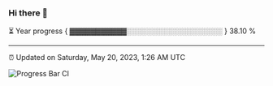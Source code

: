 ### Hi there 👋

⏳ Year progress { ▓▓▓▓▓▓▓▓▓▓▓░░░░░░░░░░░░░░░░░░░ } 38.10 %

---

⏰ Updated on Saturday, May 20, 2023, 1:26 AM UTC

![Progress Bar CI](https://github.com/arthurbuhl/arthurbuhl/workflows/Progress%20Bar%20CI/badge.svg)
